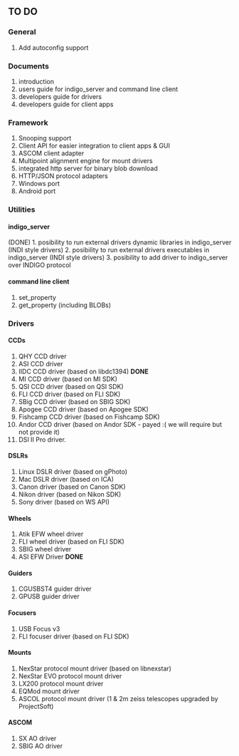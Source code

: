 ## TO DO

### General

1. Add autoconfig support

### Documents

1. introduction
2. users guide for indigo_server and command line client
3. developers guide for drivers
4. developers guide for client apps

### Framework

1. Snooping support
2. Client API for easier integration to client apps & GUI
3. ASCOM client adapter
4. Multipoint alignment engine for mount drivers
5. integrated http server for binary blob download
6. HTTP/JSON protocol adapters
7. Windows port
8. Android port

### Utilities

#### indigo_server

(DONE) 1. posibility to run external drivers dynamic libraries in indigo_server (INDI style drivers)
2. posibility to run external drivers executables in indigo_server (INDI style drivers)
3. posibility to add driver to indigo_server over INDIGO protocol

#### command line client

1. set_property
2. get_property (including BLOBs)

### Drivers

#### CCDs

1. QHY CCD driver
2. ASI CCD driver
3. IIDC CCD driver (based on libdc1394) __DONE__
4. MI CCD driver (based on MI SDK)
5. QSI CCD driver (based on QSI SDK)
6. FLI CCD driver (based on FLI SDK)
7. SBig CCD driver (based on SBIG SDK)
8. Apogee CCD driver (based on Apogee SDK)
9. Fishcamp CCD driver (based on Fishcamp SDK)
10. Andor CCD driver (based on Andor SDK - payed :( we will require but not provide it)
12. DSI II Pro driver.

#### DSLRs

1. Linux DSLR driver (based on gPhoto)
2. Mac DSLR driver (based on ICA)
3. Canon driver (based on Canon SDK)
4. Nikon driver (based on Nikon SDK)
5. Sony driver (based on WS API)

#### Wheels

1. Atik EFW wheel driver
2. FLI wheel driver (based on FLI SDK)
3. SBIG wheel driver
4. ASI EFW Driver __DONE__

#### Guiders

1. CGUSBST4 guider driver
2. GPUSB guider driver

#### Focusers

1. USB Focus v3
2. FLI focuser driver (based on FLI SDK)

#### Mounts

1. NexStar protocol mount driver (based on libnexstar)
2. NexStar EVO protocol mount driver
3. LX200 protocol mount driver
4. EQMod mount driver
5. ASCOL protocol mount driver (1 & 2m zeiss telescopes upgraded by ProjectSoft)

#### ASCOM

1. SX AO driver
2. SBIG AO driver
